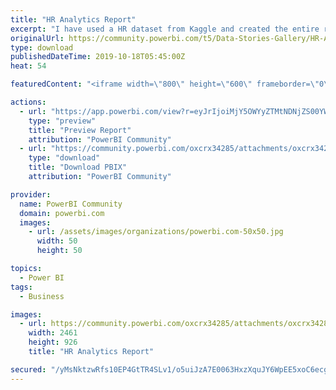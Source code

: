 ```yaml
---
title: "HR Analytics Report"
excerpt: "I have used a HR dataset from Kaggle and created the entire report. I have cleansed, transformed and modelled data. I havent spent lot of time in"
originalUrl: https://community.powerbi.com/t5/Data-Stories-Gallery/HR-Analytics-Report/m-p/821924
type: download
publishedDateTime: 2019-10-18T05:45:00Z
heat: 54

featuredContent: "<iframe width=\"800\" height=\"600\" frameborder=\"0\" src=\"https://app.powerbi.com/view?r=eyJrIjoiMjY5OWYyZTMtNDNjZS00YWQ2LWE2MmUtZDkwY2IwMDNhNDcwIiwidCI6IjNlMDlkOWNlLWIxYmYtNDRkYS05Y2Q4LTc1YzRhNTJhOGI0MSJ9\"></iframe>"

actions:
  - url: "https://app.powerbi.com/view?r=eyJrIjoiMjY5OWYyZTMtNDNjZS00YWQ2LWE2MmUtZDkwY2IwMDNhNDcwIiwidCI6IjNlMDlkOWNlLWIxYmYtNDRkYS05Y2Q4LTc1YzRhNTJhOGI0MSJ9"
    type: "preview"
    title: "Preview Report"
    attribution: "PowerBI Community"
  - url: "https://community.powerbi.com/oxcrx34285/attachments/oxcrx34285/DataStoriesGallery/3076/2/HRProgress.pbix"
    type: "download"
    title: "Download PBIX"
    attribution: "PowerBI Community"

provider:
  name: PowerBI Community
  domain: powerbi.com
  images:
    - url: /assets/images/organizations/powerbi.com-50x50.jpg
      width: 50
      height: 50

topics:
  - Power BI
tags:
  - Business

images:
  - url: https://community.powerbi.com/oxcrx34285/attachments/oxcrx34285/DataStoriesGallery/3076/1/HR%20Data%20Analytics.png
    width: 2461
    height: 926
    title: "HR Analytics Report"

secured: "/yMsNktzwRfs10EP4GtTR4SLv1/o5uiJzA7E0063HxzXquJY6WpEE5xoC6ecgRZa1YW8YCyTLQTeJCmB7OF5X6jJU+KtO+iRnAMtyebsPD6wj79k2nW64sc7k56me7nq7yV5IRXcUIywHbadL1ocYsEmxrpRSogFXdZVT5w0SxZzKSrvGLO9vYI9t5qgfN/FvOaQOmzHX8Q1L+ryGwXmzADVkPyOtu9tsI0l4kS9TZxHOVWXyyuAU9ZTXXOzw+FMr1iYOkCRffjz+S7Uk6TnoAu4EMs62yOztrrwIKxm8iC0VmUM3jMMwEvlWAxow2PrOKXcZv0xg8jFtCn1BI39MA6TRsPqO4M6Jc6k0icJ72dbPzAmQ5iHvmM3JgTQQCyBdsNxgDCGSNLVZoIqGlOm8Q==;NyVorDQrR5DzFqKyjn67Gg=="
---
```



